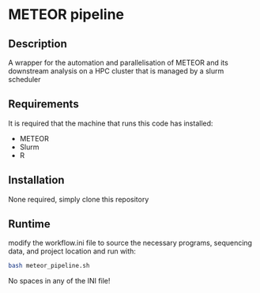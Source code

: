 # METEOR pipeline

## Description
A wrapper for the automation and parallelisation of METEOR and its downstream analysis on a HPC cluster that is managed by a slurm scheduler

## Requirements
It is required that the machine that runs this code has installed:
* METEOR
* Slurm
* R

## Installation
None required, simply clone this repository

## Runtime
modify the workflow.ini file to source the necessary programs, sequencing data, and project location and run with:
```bash
bash meteor_pipeline.sh
```
No spaces in any of the INI file!
